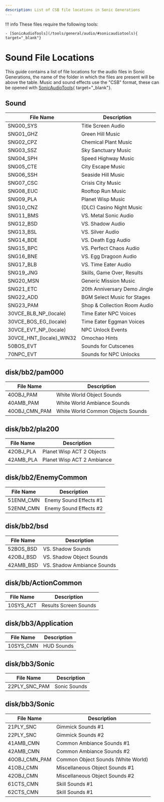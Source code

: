 ```yaml
---
description: List of CSB file locations in Sonic Generations
---
```


!!! info
    These files require the following tools:

    - [SonicAudioTools](/tools/general/audio/#sonicaudiotools){ target="_blank"}


# Sound File Locations

This guide contains a list of file locations for the audio files in Sonic Generations, the name of the folder in which the files are present will be above the table.
Music and sound effects use the "CSB" format, these can be opened with [SonicAudioTools](/tools/general/audio/#sonicaudiotools){ target="_blank"}.

## Sound
| File Name                 | Description                  |
| ------------------------- | ---------------------------- |
| SNG00_SYS                 | Title Screen Audio           |
| SNG01_GHZ                 | Green Hill Music             |
| SNG02_CPZ                 | Chemical Plant Music         |
| SNG03_SSZ                 | Sky Sanctuary Music          |
| SNG04_SPH                 | Speed Highway Music          |
| SNG05_CTE                 | City Escape Music            |
| SNG06_SSH                 | Seaside Hill Music           |
| SNG07_CSC                 | Crisis City Music            |
| SNG08_EUC                 | Rooftop Run Music            |
| SNG09_PLA                 | Planet Wisp Music            |
| SNG10_CNZ                 | (DLC) Casino Night Music     |
| SNG11_BMS                 | VS. Metal Sonic Audio        |
| SNG12_BSD                 | VS. Shadow Audio             |
| SNG13_BSL                 | VS. Silver Audio             |
| SNG14_BDE                 | VS. Death Egg Audio          |
| SNG15_BPC                 | VS. Perfect Chaos Audio      |
| SNG16_BNE                 | VS. Egg Dragoon Audio        |
| SNG17_BLB                 | VS. Time Eater Audio         |
| SNG19_JNG                 | Skills, Game Over, Results   |
| SNG20_MSN                 | Generic Mission Music        |
| SNG21_ETC                 | 20th Anniversary Demo Jingle |
| SNG22_ADD                 | BGM Select Music for Stages  |
| SNG23_PAM                 | Shop & Collection Room Audio |
| 30VCE_BLB_NP_(locale)     | Time Eater NPC Voices        |
| 30VCE_BOS_EG_(locale)     | Time Eater Eggman Voices     |
| 30VCE_EVT_NP_(locale)     | NPC Unlock Events            |
| 30VCE_HNT_(locale)_WIN32  | Omochao Hints                |
| 50BOS_EVT                 | Sounds for Cutscenes         |
| 70NPC_EVT                 | Sounds for NPC Unlocks       |

## disk/bb2/pam000
| File Name     | Description                       |
| ------------- | --------------------------------- |
| 40OBJ_PAM     | White World Object Sounds         |
| 40AMB_PAM     | White World Ambiance Sounds       |
| 40OBJ_CMN_PAM | White World Common Objects Sounds |

## disk/bb2/pla200
| File Name | Description                |
| --------- | -------------------------- |
| 42OBJ_PLA | Planet Wisp ACT 2 Objects  |
| 42AMB_PLA | Planet Wisp ACT 2 Ambiance |

## disk/bb2/EnemyCommon
| File Name | Description            |
| --------- | ---------------------- |
| 51ENM_CMN | Enemy Sound Effects #1 |
| 52ENM_CMN | Enemy Sound Effects #2 |

## disk/bb2/bsd
| File Name | Description                |
| --------- | -------------------------- |
| 52BOS_BSD | VS. Shadow Sounds          |
| 42OBJ_BSD | VS. Shadow Object Sounds   |
| 42AMB_BSD | VS. Shadow Ambiance Sounds |

## disk/bb/ActionCommon
| File Name | Description           |
| --------- | --------------------- |
| 10SYS_ACT | Results Screen Sounds |

## disk/bb3/Application

| File Name | Description |
| --------- | ----------- |
| 10SYS_CMN | HUD Sounds  |

## disk/bb3/Sonic

| File Name     | Description  |
| ------------- | ------------ |
| 22PLY_SNC_PAM | Sonic Sounds |

## disk/bb3/Sonic

| File Name     | Description                        |
| ------------- | ---------------------------------- |
| 21PLY_SNC     | Gimmick Sounds #1                  |
| 22PLY_SNC     | Gimmick Sounds #2                  |
| 41AMB_CMN     | Common Ambiance Sounds #1          |
| 42AMB_CMN     | Common Ambiance Sounds #2          |
| 40OBJ_CMN_PAM | Common Object Sounds (White World) |
| 41OBJ_CMN     | Miscellaneous Object Sounds #1     |
| 42OBJ_CMN     | Miscellaneous Object Sounds #2     |
| 61CTS_CMN     | Skill Sounds #1                    |
| 62CTS_CMN     | Skill Sounds #1                    |

 
